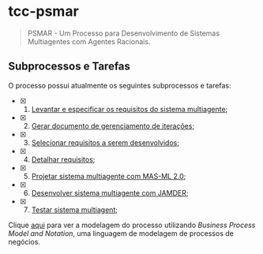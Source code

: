 # tcc-psmar

> PSMAR - Um Processo para Desenvolvimento de Sistemas Multiagentes com Agentes Racionais.

## Subprocessos e Tarefas

O processo possui atualmente os seguintes subprocessos e tarefas:

- [x] 1. [Levantar e especificar os requisitos do sistema multiagente]();
- [x] 2. [Gerar documento de gerenciamento de iterações]();
- [x] 3. [Selecionar requisitos a serem desenvolvidos]();
- [x] 4. [Detalhar requisitos]();
- [x] 5. [Projetar sistema multiagente com MAS-ML 2.0]();
- [x] 6. [Desenvolver sistema multiagente com JAMDER]();
- [x] 7. [Testar sistema multiagent]();

Clique [aqui](https://www.cin.ufpe.br/~ejtg/PSMAR) para ver a modelagem do processo utilizando _Business Process Model and Notation_, uma linguagem de modelagem de processos de negócios.
